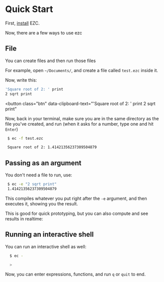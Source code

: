 # Quick Start

First, [install](./#/installing) EZC.

Now, there are a few ways to use ezc

## File

You can create files and then run those files

For example, open `~/Documents/`, and create a file called `test.ezc` inside it.

Now, write this:

``` bash
'Square root of 2: ' print
2 sqrt print
```

<button class="btn" data-clipboard-text="'Square root of 2: ' print
2 sqrt print"
</button>


Now, back in your terminal, make sure you are in the same directory as the file you've created, and run (when it asks for a number, type one and hit `Enter`)

``` bash
 $ ec -f test.ezc

 Square root of 2: 1.41421356237309504879
```

## Passing as an argument

You don't need a file to run, use:

``` bash
 $ ec -e "2 sqrt print"
 1.41421356237309504879
```

This compiles whatever you put right after the `-e` argument, and then executes it, showing you the result.

This is good for quick prototyping, but you can also compute and see results in realtime:

## Running an interactive shell

You can run an interactive shell as well:

``` bash
  $ ec -

  > 
```

Now, you can enter expressions, functions, and run `q` or `quit` to end.

